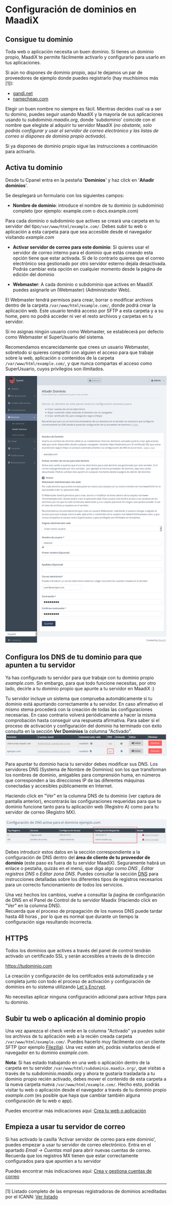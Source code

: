 # Configuración de dominios en MaadiX

## Consigue tu dominio

Toda web o aplicación necesita un buen dominio. Si tienes un dominio propio, MaadiX te permite fácilmente activarlo y configurarlo para usarlo en tus aplicaciones.

Si aún no dispones de dominio propio, aquí te dejamos un par de proveedores de ejemplo donde puedes registrarlo (hay muchísimos más [1]):

* [gandi.net](https://www.gandi.net/)
* [namecheap.com](https://www.namecheap.com/domains/registration.aspx)

Elegir un buen nombre no siempre es fácil. Mientras decides cual va a ser tu domino, puedes seguir usando MaadiX y la mayoría de sus aplicaciones usando tu *subdominio.maadix.org*, donde 'subdominio' coincide con el nombre que elegiste al adquirir tu servidor MaadiX (*no obstante, solo podrás configurar y usar el servidor de correo electrónico y las listas de correo si dispones de dominio propio activado*).

Si ya dispones de dominio propio sigue las instrucciones a continuación para activarlo.

## Activa tu dominio

Desde tu Cpanel entra en la pestaña '**Dominios**' y haz click en '**Añadir dominios**'. 

Se desplegará un formulario con los siguientes campos:

* **Nombre de dominio**:  introduce el nombre de tu dominio (o subdominio) completo (por ejemplo: example.com o docs.example.com)

Para cada dominio o subdominio que actives se creará una carpeta en tu servidor del tipo`/var/www/html/example.com/`. Debes subir tu web o aplicación a esta carpeta para que sea accesible desde el navegador visitando *example.com*

* **Activar servidor de correo para este dominio**: Si quieres usar el servidor de correo interno para el dominio que estás creando esta opción tiene que estar activada. Si de lo contrario quieres que el correo electrónico sea gestionado por otro servidor esterno dejala desactivada. 
Podrás cambiar esta opción en cualquier momento desde la página de edición del dominio

* **Webmaster**: A cada dominio o subdominio que actives en MaadiX puedes asignarle un (Webmaster) (Administrador Web).  
  
El Webmaster tendrá permisos para crear, borrar o modificar archivos dentro de la carpeta `/var/www/html/example.com/`, donde podrá crear la aplicación web. Este usuario tendrá acceso por SFTP a esta carpeta y a su home, pero no podrá acceder ni ver el resto archivos y carpetas en tu servidor.

Si no asignas ningún usuario como Webmaster, se establecerá por defecto como Webmaster el SuperUsuario del sistema.

Recomendamos encarecidamente que crees un usuario Webmaster, sobretodo si quieres compartir con alguien el acceso para que trabaje sobre la web, aplicación o contenidos de la carpeta `/var/www/html/example.com/`, y que nunca compartas el acceso como SuperUsuario, cuyos privilegios son ilimitados.


![Screenshot](img/add-domain.png) 



## Configura los DNS de tu dominio para que apunten a tu servidor

Ya has configurado tu servidor para que trabaje con tu dominio propio *example.com*. Sin embargo, para que todo funcione necesitas, por otro lado, decirle a tu dominio propio que apunte a tu servidor en MaadiX :) 

Tu servidor incluye un sistema que comprueba automáticamente si tu dominio está apuntando correctamente a tu servidor. En caso afirmativo el mismo stema procederá con la creación de todas las configuraciones necesarias. En caso contrario volverá periódicamente a hacer la misma comprobación hasta conseguir una respuesta afirmativa. Para saber si el proceso de activación y configuración del dominio ha terminado con éxito consulta en la sección **Ver Dominios** la columna "Activado". 
![Screenshot](img/dominio-pendiente.png) 

Para apuntar tu dominio hacia tu servidor debes modificar sus DNS. Los servidores DNS (Systema de Nombre de Dominios) son los que transforman los nombres de dominio, amigables para comprensión huma, en números que corresponden a las direcciones IP de las diferentes máquinas conectadas y accesibles públicamente en Internet.

Haciendo click en "Ver" en la columna DNS de tu dominio (ver captura de pantalla anterior), encontrarás las configuraciones requeridas para que tu dominio funcione tanto para tu aplicación web (Registro A) como para tu servidor de correo (Registro MX). 

![Screenshot](img/configuracion-requerida-dominio.png) 

Debes introducir estos datos en la sección correspondiente a la configuración de DNS dentro del **área de cliente de tu proveedor de dominio** (este paso es fuera de tu servidor MaadiX). Seguramente habrá un enlace o pestaña, quizás en el menú, que diga algo como *DNS* , *Editar registros DNS* o *Editar zona DNS*. Puedes consultar la sección [DNS](dns) para instrucciones detalladas sobre los diferentes tipos de registros necesarios para un correcto funcionamiento de todos los servicios. 

Una vez hechos los cambios, vuelve a consultar la ṕagina de configuración de DNS en el Panel de Control de tu servidor Maadix (Haciendo click en "Ver" en la columna DNS).  
Recuerda que el proceso de propagación de los nuevos DNS puede tardar hasta 48 horas , por lo que es normal que durante un tiempo la configuración siga resultando incorrecta.  

## HTTPS

Todos los dominios que actives a través del panel de control tendrán activado un certificado SSL y serán accesibles a través de la dirección  

https://tudominio.com

La creación y configuración de los certifcados está automatizada y se completa junto con todo el proceso de activación y configuración de dominios en tu sistema utilizando [Let`s Encrypt](https://letsencrypt.org).  

No  necesitas aplicar ninguna configuración adicional para activar https para tu dominio.  



## Subir tu web o aplicación al dominio propio

Una vez aparezca el check verde en la columna "Activado" ya puedes subir los archivos de tu aplicación web a la recién creada carpeta `/var/www/html/example.com/`. Puedes hacerlo muy fácilmente con un cliente SFTP (por ejemplo [Filezilla](https://filezilla-project.org/)). Una vez estén ahí, podrás visitarlos desde el navegador en tu dominio *example.com*.

**Nota**: Si has estado trabajando en una web o aplicación dentro de la carpeta en tu servidor `/var/www/html/subdominio.maadix.org/`, que visitas a través de tu *subdominio.maadix.org* y ahora te gustaría trasladarla a tu dominio propio recién activado, debes mover el contenido de esta carpeta a la nueva carpeta nueva `/var/www/html/example.com/`. Hecho esto, podrás visitar tu web o aplicación desde el navegador a través de tu dominio propio *example.com* (es posible que haya que cambiar también alguna configuración de tu web o app).

Puedes encontrar más indicaciones aquí: [Crea tu web o aplicación](create-web)


## Empieza a usar tu servidor de correo

Si has activado la casilla 'Activar servidor de correo para este dominio',  puedes empezar a usar tu servidor de correo electrónico. Entra en el apartado *Email -> Cuentas mail* para abrir nuevas cuentas de correo.  
Recuerda que los registros MX tienen que estar correctamente configurados para que apuntien a tu servidor

Puedes encontrar más indicaciones aquí: [Crea y gestiona cuentas de correo](email)


----

[1] Listado completo de las empresas registradoras de dominios acreditadas por el ICANN: [Ver listado](https://www.icann.org/registrar-reports/accredited-list.html)
